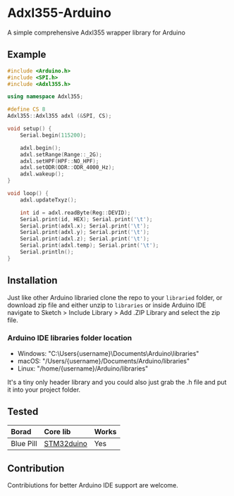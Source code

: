 
# Adxl355-Arduino

A simple comprehensive Adxl355 wrapper library for Arduino

## Example 

```c++
#include <Arduino.h>
#include <SPI.h>
#include <Adxl355.h>

using namespace Adxl355;

#define CS 8
Adxl355::Adxl355 adxl (&SPI, CS);

void setup() {
    Serial.begin(115200);

    adxl.begin();
    adxl.setRange(Range::_2G);
    adxl.setHPF(HPF::NO_HPF);
    adxl.setODR(ODR::ODR_4000_Hz);
    adxl.wakeup();
}

void loop() {
    adxl.updateTxyz();

    int id = adxl.readByte(Reg::DEVID);
    Serial.print(id, HEX); Serial.print('\t');
    Serial.print(adxl.x); Serial.print('\t');
    Serial.print(adxl.y); Serial.print('\t');
    Serial.print(adxl.z); Serial.print('\t');
    Serial.print(adxl.temp); Serial.print('\t');
    Serial.println();
}
```

## Installation

Just like other Arduino libraried clone the repo to your `libraried` folder,
or download zip file and either unzip to `libraries` or inside Arduino IDE navigate to Sketch > Include Library > Add .ZIP Library and select the zip file.

### Arduino IDE libraries folder location
- Windows: "C:\Users\{username}\Documents\Arduino\libraries"  
- macOS:   "/Users/{username}/Documents/Arduino/libraries"  
- Linux:   "/home/{username}/Arduino/libraries"

It's a tiny only header library and you could also just grab the .h file and put it into your project folder.

## Tested

|Borad|Core lib|Works|
|:-|:-|:-|
|Blue Pill|[STM32duino](https://github.com/stm32duino/Arduino_Core_STM32)|Yes|

## Contribution

Contribiutions for better Arduino IDE support are welcome.
